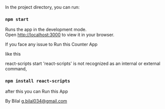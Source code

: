 
In the project directory, you can run:
### `npm start`
Runs the app in the development mode.\
Open [http://localhost:3000](http://localhost:3000) to view it in your browser.

If you face any issue to Run this Counter App

like this

 react-scripts start
'react-scripts' is not recognized as an internal or external command,


### `npm install react-scripts`

after this you can Run this App


By Bilal
g.bilal034@gmail.com

